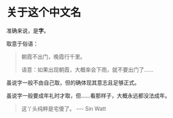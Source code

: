 # 关于这个中文名

准确来说，是**字**。

取意于俗语：
> 朝霞不出门，晚霞行千里。
> 
> 语意：如果出现朝霞，大概率会下雨，就不要出门了……

虽说字一般不由自己取，但的确体现其意志且足够正式。

虽说字一般要成年礼时才取，但……看那样子，大概永远都没法成年。

> 这丫头纯粹是宅傻了。 --- Sin Watt
